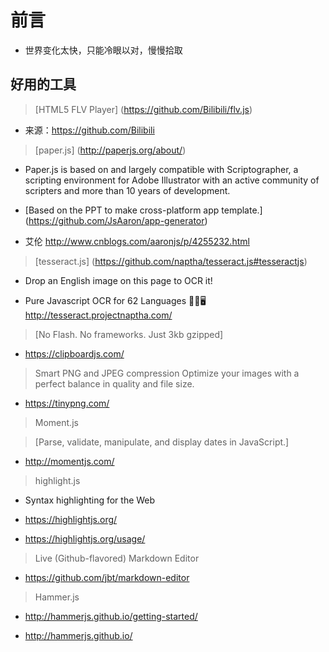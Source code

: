 # 前言 #

- 世界变化太快，只能冷眼以对，慢慢拾取

## 好用的工具


> [HTML5 FLV Player] (https://github.com/Bilibili/flv.js)

- 来源：https://github.com/Bilibili

> [paper.js] (http://paperjs.org/about/)

- Paper.js is based on and largely compatible with Scriptographer, a scripting environment for Adobe Illustrator with an active community of scripters and more than 10 years of development.

- [Based on the PPT to make cross-platform app template.] (https://github.com/JsAaron/app-generator)
-  艾伦 http://www.cnblogs.com/aaronjs/p/4255232.html


> [tesseract.js] (https://github.com/naptha/tesseract.js#tesseractjs)

- Drop an English image on this page to OCR it!

- Pure Javascript OCR for 62 Languages :book::tada::desktop_computer: http://tesseract.projectnaptha.com/

> [No Flash. No frameworks. Just 3kb gzipped]

- https://clipboardjs.com/

> Smart PNG and JPEG compression
Optimize your images with a perfect balance in quality and file size.

- https://tinypng.com/

> Moment.js 

> [Parse, validate, manipulate, and display dates in JavaScript.]

- http://momentjs.com/


> highlight.js

- Syntax highlighting for the Web

- https://highlightjs.org/

- https://highlightjs.org/usage/

> Live (Github-flavored) Markdown Editor

- https://github.com/jbt/markdown-editor

> Hammer.js

- http://hammerjs.github.io/getting-started/

- http://hammerjs.github.io/